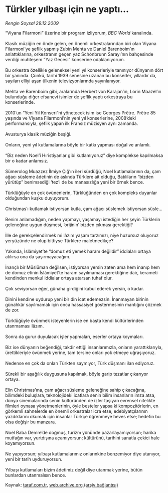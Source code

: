 # Türkler yılbaşı için ne yaptı...

*Rengin Soysal 29.12.2009*

<div class="yazi">“Viyana Filarmoni” üzerine bir program izliyorum, <i>BBC World</i> kanalında. <br/><br/>Klasik müziğin en önde gelen, en önemli orkestralarından biri olan Viyana Filarmoni’ye şeflik yapmış Zubin Mehta ve Daniel Barenboim’ın anlattıklarına, orkestranın geçen yaz Schönbrunn Sarayı’nın bahçesinde verdiği muhteşem “Yaz Gecesi” konserine odaklanıyorum. <br/><br/>Bu orkestra özellikle geleneksel yeni yıl konserleriyle tanınıyor dünyanın dört bir yanında. Çünkü, tarihi 1939 senesine uzanan bu konserler, yıllardır da, sayıları elliyi aşan ülkenin televizyonlarında yayınlanıyor. <br/><br/>Mehta ve Barenboim gibi, aralarında Herbert von Karajan’ın, Lorin Maazel’ın bulunduğu diğer efsanevi isimler de şeflik yaptı orkestraya bu konserlerinde. <br/><br/>2010’un “Yeni Yıl Konseri”ni yönetecek isim ise Georges Prêtre. Prêtre 85 yaşında ve Viyana Filarmoni’nin yeni yıl konserlerine, 2008’deki performansıyla, şeflik yapan ilk Fransız müzisyen aynı zamanda. <br/><br/>Avusturya klasik müziğin beşiği. <br/><br/>Onların, yeni yıl kutlamalarına böyle bir katkı yapması doğal ve anlamlı. <br/><br/>“Biz neden Noel’i Hıristiyanlar gibi kutlamıyoruz” diye komplekse kapılmaksa bir o kadar anlamsız. <br/><br/>Sümerolog Muazzez İlmiye Çığ’ın ileri sürdüğü, Noel kutlamalarının da, çam ağacı süsleme âdetinin de aslında Türklere ait olduğu, Batılıların “bizden yürütüp” benimsediği ‘tez’i de bu manasızlığa yeni bir örnek bence. <br/><br/>Türklüğüyle en çok övünenlerin, Türklüğünden en çok kompleks duyanlar olduğundan kuşku duyuyorum. <br/><br/>Christmas’ı kutlamak istiyorsan kutla, çam ağacı süslemek istiyorsan süsle... <br/><br/>Benim anlamadığım, neden yapmayı, yaşamayı istediğin her şeyin Türklerin geleneğine uygun düşmesi, ‘orijinin’ bizden çıkması gerektiği? <br/><br/>İlle de gerekçelendirmek mi lâzım yaşam tarzımızı, niye huzursuz oluyoruz yeryüzünde ne olup bittiyse Türklere maletmedikçe? <br/><br/>Yakında, İslâmiyet’te “domuz eti yemek haram değildir” iddiaları ortaya atılırsa ona da şaşırmayacağım. <br/><br/>İnançlı bir Müslüman değilsen, istiyorsan yersin zaten ama hem inanıp hem de domuz etinin İslâmiyet’te haram sayılmaması gerektiğine dair, kerameti kendinden menkul iddialar ortaya atarsan tuhaf olur. <br/><br/>Çok seviyorsan eğer, günaha girdiğini kabul ederek yersin, o kadar. <br/><br/>Dinini kendine uydurup yeni bir din icat edemezsin. İnanmayan birinin günahkâr sayılmamak için onca hassasiyet göstermesinin mantığını çözmek de zor. <br/><br/>Türklüğüyle övünmek isteyenlerin ise en başta kendi kültürlerinden utanmaması lâzım. <br/><br/>Sonra da gurur duyulacak işler yapmaları, eserler ortaya koymaları. <br/><br/>Biz ise dünyanın beğendiği, takdir ettiği insanlarımızla, onların yarattıklarıyla, ürettikleriyle övünmek yerine, tam tersine onları yok etmeye uğraşıyoruz. <br/><br/>Nedense en çok da onları Türkten saymıyor, Türk düşmanı ilan ediyoruz. <br/><br/>Sürekli bir aşağılık duygusuna kapılmak, böyle garip tezatlar çıkarıyor ortaya. <br/><br/>Elin Christmas’ına, çam ağacı süsleme geleneğine sahip çıkacağına, bilimdeki buluşlara, teknolojideki icatlara senin bilim insanların imza atsa, dünya sinemalarında senin kültüründen de izler taşıyan evrensel nitelikte filmleri oynasa yönetmenlerinin, öyle besteler yapsa ki kompozitörlerin, en görkemli sahnelerde en önemli orkestralar icra etse, edebiyatçılarının yazdıklarını okumak için insanlar Türkçe öğrenmeye heves etse; hedefin bu olsa değişir bu manzara. <br/><br/>Noel Baba Demre’de doğmuş, turizm yönünde pazarlayamıyorsun; harika mutfağın var, yurtdışına açamıyorsun; kültürünü, tarihini sanatla çekici hale koyamıyorsun. <br/><br/>Ne yapıyorsun; yılbaşı kutlamalarımız onlarınkine benzemiyor diye utanıyor, yeni bir tarih uyduruyorsun. <br/><br/>Yılbaşı kutlamaları bizim âdetimiz değil diye utanmak yerine, bütün bunlardan utanmalısın bence. 
              </div>

Kaynak: [taraf.com.tr](http://taraf.com.tr:80/makale/9269.htm), [web.archive.org (arşiv bağlantısı)](http://web.archive.org/web/20100315173827/http://taraf.com.tr:80/makale/9269.htm)
